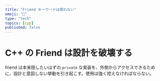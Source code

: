 ```yaml
---
title: "Friend キーワードは使わない"
emoji: "🚫"
type: "tech"
topics: [cpp]
published: false
---
```


# C++ の Friend は設計を破壊する

friend は本来隠したいはずの `private` な実装を、外側からアクセスできるために、設計と意図しない挙動を引き起こす。使用は強く控えなければならない。